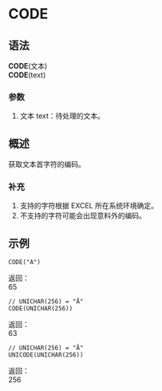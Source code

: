 # CODE

## 语法

**CODE**(文本)  
**CODE**(text)

### 参数

1. 文本 text：待处理的文本。

## 概述

获取文本首字符的编码。

### 补充

1. 支持的字符根据 EXCEL 所在系统环境确定。
2. 不支持的字符可能会出现意料外的编码。

## 示例

```excel
CODE("A")
```

返回：  
65

```excel
// UNICHAR(256) = "Ā"
CODE(UNICHAR(256))
```

返回：  
63

```excel
// UNICHAR(256) = "Ā"
UNICODE(UNICHAR(256))
```

返回：  
256
